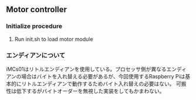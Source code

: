 ## Motor controller
### Initialize procedure
1. Run init.sh  to load motor module

### 

### エンディアンについて

iMCs01はリトルエンディアンを使用している。プロセッサ側が異なるエンディアンの場合はバイトを入れ替える必要があるが、今回使用するRaspberry Piは基本的にリトルエンディアンで動作するためバイト入れ替えの必要はない。
可搬性は低下するがバイトオーダーを無視した実装をしてもかまわない。

